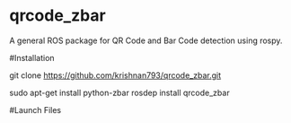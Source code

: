 # qrcode_zbar
A general ROS package for QR Code and Bar Code detection using rospy.

#Installation

git clone https://github.com/krishnan793/qrcode_zbar.git

sudo apt-get install python-zbar
rosdep install qrcode_zbar

#Launch Files
